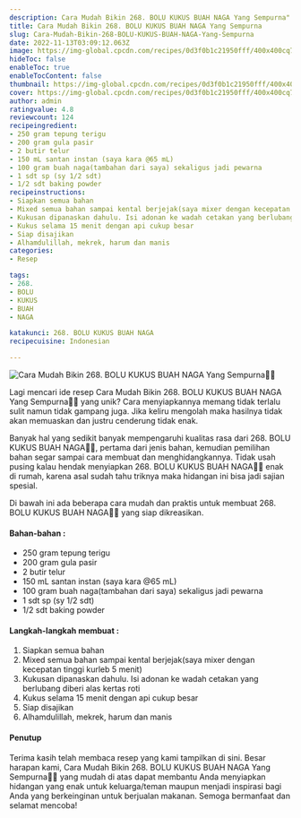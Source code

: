 ```yaml
---
description: Cara Mudah Bikin 268. BOLU KUKUS BUAH NAGA Yang Sempurna"
title: Cara Mudah Bikin 268. BOLU KUKUS BUAH NAGA Yang Sempurna
slug: Cara-Mudah-Bikin-268-BOLU-KUKUS-BUAH-NAGA-Yang-Sempurna
date: 2022-11-13T03:09:12.063Z
image: https://img-global.cpcdn.com/recipes/0d3f0b1c21950fff/400x400cq70/photo.jpg
hideToc: false
enableToc: true
enableTocContent: false
thumbnail: https://img-global.cpcdn.com/recipes/0d3f0b1c21950fff/400x400cq70/photo.jpg
cover: https://img-global.cpcdn.com/recipes/0d3f0b1c21950fff/400x400cq70/photo.jpg
author: admin
ratingvalue: 4.8
reviewcount: 124
recipeingredient:
- 250 gram tepung terigu
- 200 gram gula pasir
- 2 butir telur
- 150 mL santan instan (saya kara @65 mL)
- 100 gram buah naga(tambahan dari saya) sekaligus jadi pewarna
- 1 sdt sp (sy 1/2 sdt)
- 1/2 sdt baking powder
recipeinstructions:
- Siapkan semua bahan
- Mixed semua bahan sampai kental berjejak(saya mixer dengan kecepatan tinggi kurleb 5 menit)
- Kukusan dipanaskan dahulu. Isi adonan ke wadah cetakan yang berlubang diberi alas kertas roti
- Kukus selama 15 menit dengan api cukup besar
- Siap disajikan
- Alhamdulillah, mekrek, harum dan manis
categories:
- Resep

tags:
- 268.
- BOLU
- KUKUS
- BUAH
- NAGA

katakunci: 268. BOLU KUKUS BUAH NAGA
recipecuisine: Indonesian

---
```


![Cara Mudah Bikin 268. BOLU KUKUS BUAH NAGA Yang Sempurna👩‍🍳](https://img-global.cpcdn.com/recipes/0d3f0b1c21950fff/400x400cq70/photo.jpg)

Lagi mencari ide resep Cara Mudah Bikin 268. BOLU KUKUS BUAH NAGA Yang Sempurna👩‍🍳 yang unik? Cara menyiapkannya memang tidak terlalu sulit namun tidak gampang juga. Jika keliru mengolah maka hasilnya tidak akan memuaskan dan justru cenderung tidak enak.

Banyak hal yang sedikit banyak mempengaruhi kualitas rasa dari 268. BOLU KUKUS BUAH NAGA👩‍🍳, pertama dari jenis bahan, kemudian pemilihan bahan segar sampai cara membuat dan menghidangkannya. Tidak usah pusing kalau hendak menyiapkan 268. BOLU KUKUS BUAH NAGA👩‍🍳 enak di rumah, karena asal sudah tahu triknya maka hidangan ini bisa jadi sajian spesial.

Di bawah ini ada beberapa cara mudah dan praktis untuk membuat 268. BOLU KUKUS BUAH NAGA👩‍🍳 yang siap dikreasikan.

<!--inarticleads1-->

#### Bahan-bahan :

- 250 gram tepung terigu
- 200 gram gula pasir
- 2 butir telur
- 150 mL santan instan (saya kara @65 mL)
- 100 gram buah naga(tambahan dari saya) sekaligus jadi pewarna
- 1 sdt sp (sy 1/2 sdt)
- 1/2 sdt baking powder

<!--inarticleads2-->

#### Langkah-langkah membuat :

1. Siapkan semua bahan
1. Mixed semua bahan sampai kental berjejak(saya mixer dengan kecepatan tinggi kurleb 5 menit)
1. Kukusan dipanaskan dahulu. Isi adonan ke wadah cetakan yang berlubang diberi alas kertas roti
1. Kukus selama 15 menit dengan api cukup besar
1. Siap disajikan
1. Alhamdulillah, mekrek, harum dan manis

#### Penutup

Terima kasih telah membaca resep yang kami tampilkan di sini. Besar harapan kami, Cara Mudah Bikin 268. BOLU KUKUS BUAH NAGA Yang Sempurna👩‍🍳 yang mudah di atas dapat membantu Anda menyiapkan hidangan yang enak untuk keluarga/teman maupun menjadi inspirasi bagi Anda yang berkeinginan untuk berjualan makanan. Semoga bermanfaat dan selamat mencoba!